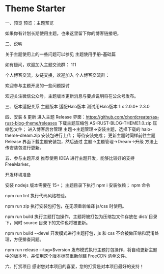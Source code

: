 # Theme Starter
一、预览
预览：主题预览

如果你有计划长期使用主题，也来这里留下你的博客链接吧。

二、说明

关于主题使用上的一些问题可以参见 主题使用手册-基础篇

如有疑问，欢迎加入主题交流群：
111

个人博客交流，友链交换，欢迎加入 个人博客交流群：

欢迎参与主题开发的一些问题探讨

欢迎关注微信公众号，主题版本更新消息与要点说明将在公众号发布。

三、版本适配关系
主题版本	适配Halo版本	测试用Halo版本
1.x	2.0.0+	2.3.0

四、安装 & 更新
进入主题 Release 界面：https://github.com/chordcreater/as-rust-blog-theme/releases 下载主题压缩包 AS-RUST-BLOG-THEME1.0.zip 压缩包文件；
进入博客后台管理 主题->主题管理->安装主题，选择下载的 halo-theme-dream.zip 安装包进行上传；
等待安装完成；
更新主题时同样前往主题 Release 界面下载主题安装包，然后通过 主题->主题管理->Dream->升级 方法上传安装包进行更新。

五、参与主题开发
推荐使用 IDEA 进行主题开发，能够比较好的支持 FreeMarker。

开发环境准备

安装 nodejs 版本需要在 15+；
主题目录下执行 npm i 安装依赖；
npm 命令

npm run lint 执行代码风格校验。

npm run zip 执行安装包打包，在无须重新编译 js/css 时使用。

npm run build 执行主题打包操作，主题将被打包为压缩包文件存放在 dist/ 目录下，同时 source 目录下的文件也将被更新。

npm run build --devel 开发模式进行主题打包，js 和 css 不会被做压缩和混淆处理，方便排查问题。

npm run release --tag=$version 发布模式执行主题打包操作，将自动更新主题中的版本号，并使用这个版本标签重新创建 FreeCDN 清单文件。

六、打赏项目
感谢您对本项目的喜爱，您的打赏是对本项目最好的支持！
